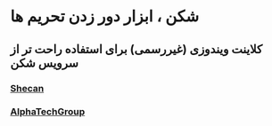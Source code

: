 # شکن ، ابزار دور زدن تحریم ها

## کلاینت ویندوزی (غیررسمی) برای استفاده راحت تر از سرویس شکن

### [Shecan](http://github.com)
### [AlphaTechGroup](http://alphatech-group.ir)